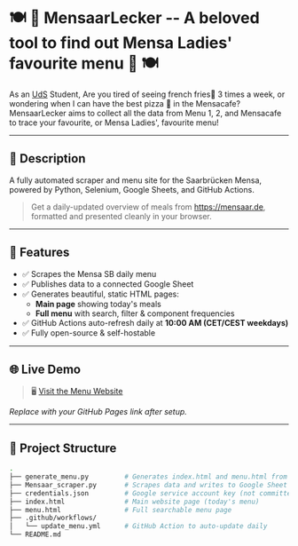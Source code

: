 # 🍽 🥨 MensaarLecker -- A beloved tool to find out Mensa Ladies' favourite menu 🥨 🍽

As an [UdS](https://www.uni-saarland.de/start.html) Student, 
Are you tired of seeing french fries🍟 3 times a week, or wondering when I can have the best pizza 🍕 in the Mensacafe?
MensaarLecker aims to collect all the data from Menu 1, 2, and Mensacafe to trace your favourite, or Mensa Ladies', favourite menu!

---

## 🥗 Description

A fully automated scraper and menu site for the Saarbrücken Mensa, powered by Python, Selenium, Google Sheets, and GitHub Actions.

> Get a daily-updated overview of meals from https://mensaar.de, formatted and presented cleanly in your browser.

---

## 📅 Features

- ✅ Scrapes the Mensa SB daily menu
- ✅ Publishes data to a connected Google Sheet
- ✅ Generates beautiful, static HTML pages:
  - **Main page** showing today's meals
  - **Full menu** with search, filter & component frequencies
- ✅ GitHub Actions auto-refresh daily at **10:00 AM (CET/CEST weekdays)**
- ✅ Fully open-source & self-hostable

---

## 🌐 Live Demo

> 🖥 [Visit the Menu Website](https://greenmeeple.github.io/MensaarLecker/index.html)

_Replace with your GitHub Pages link after setup._

---

## 📁 Project Structure

```bash
.
├── generate_menu.py         # Generates index.html and menu.html from Google Sheet
├── Mensaar_scraper.py       # Scrapes data and writes to Google Sheet
├── credentials.json         # Google service account key (not committed)
├── index.html               # Main website page (today's menu)
├── menu.html                # Full searchable menu page
├── .github/workflows/
│   └── update_menu.yml      # GitHub Action to auto-update daily
└── README.md

